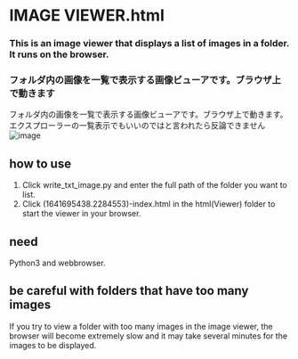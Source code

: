 # IMAGE VIEWER.html

### This is an image viewer that displays a list of images in a folder. It runs on the browser.
### フォルダ内の画像を一覧で表示する画像ビューアです。ブラウザ上で動きます
フォルダ内の画像を一覧で表示する画像ビューアです。ブラウザ上で動きます。エクスプローラーの一覧表示でもいいのではと言われたら反論できません
![image](https://github.com/Neko288/imgviewer_allimage_in_folder/assets/79035426/f5e38333-bc60-48ce-94ca-fc5095d7ff33)

## how to use
1. Click write_txt_image.py and enter the full path of the folder you want to list.
2. Click (1641695438.2284553)-index.html in the html(Viewer) folder to start the viewer in your browser.

## need
Python3 and webbrowser.

## be careful with folders that have too many images
If you try to view a folder with too many images in the image viewer, the browser will become extremely slow and it may take several minutes for the images to be displayed.
